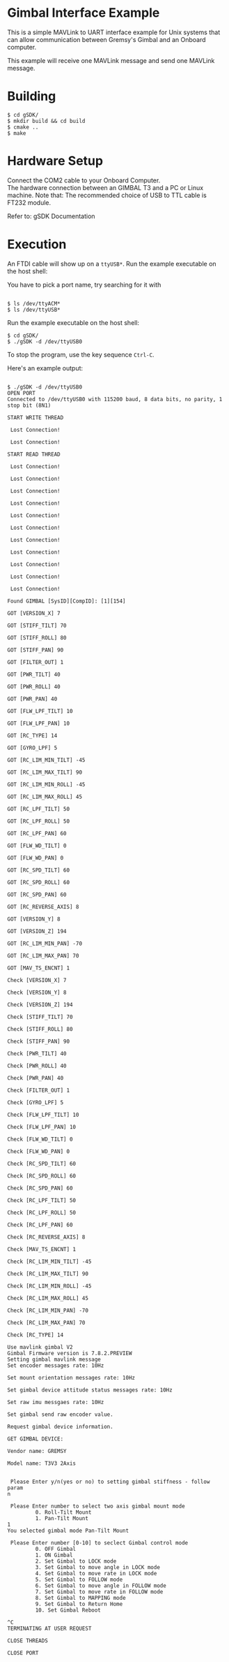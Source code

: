 Gimbal Interface Example
========================

This is a simple MAVLink to UART interface example for Unix systems that can allow communication between Gremsy's Gimbal and an Onboard computer.

This example will receive one MAVLink message and send one MAVLink message.


Building
========

```
$ cd gSDK/
$ mkdir build && cd build
$ cmake ..
$ make
```

Hardware Setup
=========

Connect the COM2 cable to your Onboard Computer.  
The hardware connection between an GIMBAL T3 and a PC or Linux machine. Note that:
The recommended choice of USB to TTL cable is FT232 module.

Refer to: gSDK Documentation

Execution
=========

An FTDI cable will show up on a `ttyUSB*`.
Run the example executable on the host shell:

You have to pick a port name, try searching for it with 
```

$ ls /dev/ttyACM* 
$ ls /dev/ttyUSB*
```

Run the example executable on the host shell:

```
$ cd gSDK/
$ ./gSDK -d /dev/ttyUSB0
```

To stop the program, use the key sequence `Ctrl-C`.

Here's an example output:

```

$ ./gSDK -d /dev/ttyUSB0 
OPEN PORT
Connected to /dev/ttyUSB0 with 115200 baud, 8 data bits, no parity, 1 stop bit (8N1)

START WRITE THREAD

 Lost Connection!

 Lost Connection!

START READ THREAD

 Lost Connection!

 Lost Connection!

 Lost Connection!

 Lost Connection!

 Lost Connection!

 Lost Connection!

 Lost Connection!

 Lost Connection!

 Lost Connection!

 Lost Connection!

 Lost Connection!

Found GIMBAL [SysID][CompID]: [1][154]

GOT [VERSION_X] 7

GOT [STIFF_TILT] 70

GOT [STIFF_ROLL] 80

GOT [STIFF_PAN] 90

GOT [FILTER_OUT] 1

GOT [PWR_TILT] 40

GOT [PWR_ROLL] 40

GOT [PWR_PAN] 40

GOT [FLW_LPF_TILT] 10

GOT [FLW_LPF_PAN] 10

GOT [RC_TYPE] 14

GOT [GYRO_LPF] 5

GOT [RC_LIM_MIN_TILT] -45

GOT [RC_LIM_MAX_TILT] 90

GOT [RC_LIM_MIN_ROLL] -45

GOT [RC_LIM_MAX_ROLL] 45

GOT [RC_LPF_TILT] 50

GOT [RC_LPF_ROLL] 50

GOT [RC_LPF_PAN] 60

GOT [FLW_WD_TILT] 0

GOT [FLW_WD_PAN] 0

GOT [RC_SPD_TILT] 60

GOT [RC_SPD_ROLL] 60

GOT [RC_SPD_PAN] 60

GOT [RC_REVERSE_AXIS] 8

GOT [VERSION_Y] 8

GOT [VERSION_Z] 194

GOT [RC_LIM_MIN_PAN] -70

GOT [RC_LIM_MAX_PAN] 70

GOT [MAV_TS_ENCNT] 1

Check [VERSION_X] 7

Check [VERSION_Y] 8

Check [VERSION_Z] 194

Check [STIFF_TILT] 70

Check [STIFF_ROLL] 80

Check [STIFF_PAN] 90

Check [PWR_TILT] 40

Check [PWR_ROLL] 40

Check [PWR_PAN] 40

Check [FILTER_OUT] 1

Check [GYRO_LPF] 5

Check [FLW_LPF_TILT] 10

Check [FLW_LPF_PAN] 10

Check [FLW_WD_TILT] 0

Check [FLW_WD_PAN] 0

Check [RC_SPD_TILT] 60

Check [RC_SPD_ROLL] 60

Check [RC_SPD_PAN] 60

Check [RC_LPF_TILT] 50

Check [RC_LPF_ROLL] 50

Check [RC_LPF_PAN] 60

Check [RC_REVERSE_AXIS] 8

Check [MAV_TS_ENCNT] 1

Check [RC_LIM_MIN_TILT] -45

Check [RC_LIM_MAX_TILT] 90

Check [RC_LIM_MIN_ROLL] -45

Check [RC_LIM_MAX_ROLL] 45

Check [RC_LIM_MIN_PAN] -70

Check [RC_LIM_MAX_PAN] 70

Check [RC_TYPE] 14

Use mavlink gimbal V2
Gimbal Firmware version is 7.8.2.PREVIEW
Setting gimbal mavlink message
Set encoder messages rate: 10Hz

Set mount orientation messages rate: 10Hz

Set gimbal device attitude status messages rate: 10Hz

Set raw imu messgaes rate: 10Hz

Set gimbal send raw encoder value.

Request gimbal device information.

GET GIMBAL DEVICE:

Vendor name: GREMSY

Model name: T3V3 2Axis


 Please Enter y/n(yes or no) to setting gimbal stiffness - follow param
n

 Please Enter number to select two axis gimbal mount mode
         0. Roll-Tilt Mount
         1. Pan-Tilt Mount
1
You selected gimbal mode Pan-Tilt Mount

 Please Enter number [0-10] to seclect Gimbal control mode
         0. OFF Gimbal
         1. ON Gimbal
         2. Set Gimbal to LOCK mode
         3. Set Gimbal to move angle in LOCK mode
         4. Set Gimbal to move rate in LOCK mode
         5. Set Gimbal to FOLLOW mode
         6. Set Gimbal to move angle in FOLLOW mode
         7. Set Gimbal to move rate in FOLLOW mode
         8. Set Gimbal to MAPPING mode
         9. Set Gimbal to Return Home
         10. Set Gimbal Reboot

^C
TERMINATING AT USER REQUEST

CLOSE THREADS

CLOSE PORT
```
